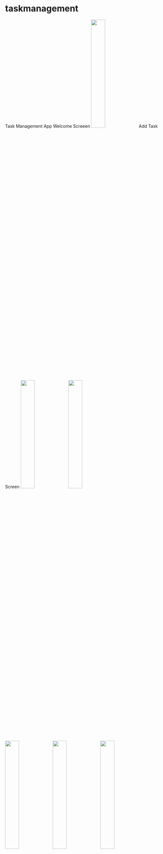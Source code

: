 # taskmanagement

Task Management App
Welcome Screeen
<img src="https://user-images.githubusercontent.com/108256100/236803519-9225b5db-05fe-465b-9a81-d7b44b4488d1.png" width=30% height=30%>
Add Task Screen
<img src="https://user-images.githubusercontent.com/108256100/236805504-14d1231e-b4f7-4ced-9b32-0eb3a25ad944.png" width=30% height=30%>
<img src="https://user-images.githubusercontent.com/108256100/236806274-42bdbbeb-7ba2-40de-b4c5-66e81f887389.png" width=30% height=30%>
<img src="https://user-images.githubusercontent.com/108256100/236806344-d2464355-b33e-4fb1-aef5-e491c6d19189.png" width=30% height=30%>
<img src="https://user-images.githubusercontent.com/108256100/236806386-342c5fe9-ebad-48cf-b650-0b9660ecec18.png" width=30% height=30%>
<img src="https://user-images.githubusercontent.com/108256100/236806443-a0c0832b-cfd4-4bab-b045-262327279b0b.png" width=30% height=30%>

